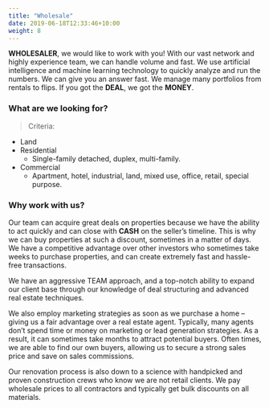 ```yaml
---
title: "Wholesale"
date: 2019-06-18T12:33:46+10:00
weight: 8
---
```


**WHOLESALER**, we would like to work with you! With our vast network and highly experience team, we can handle volume and fast. We use artificial intelligence and machine learning technology to quickly analyze and run the numbers. We can give you an answer fast. We manage many portfolios from rentals to flips. If you got the **DEAL**, we got the **MONEY**.

### What are we looking for?
> Criteria:
- Land
- Residential
  - Single-family detached, duplex, multi-family.
- Commercial
  - Apartment, hotel, industrial, land, mixed use, office, retail, special purpose.

### Why work with us?
Our team can acquire great deals on properties because we have the ability to act quickly and can close with **CASH** on the seller’s timeline. This is why we can buy properties at such a discount, sometimes in a matter of days. We have a competitive advantage over other investors who sometimes take weeks to purchase properties, and can create extremely fast and hassle-free transactions. 

We have an aggressive TEAM approach, and a top-notch ability to expand our client base through our knowledge of deal structuring and advanced real estate techniques.

We also employ marketing strategies as soon as we purchase a home – giving us a fair advantage over a real estate agent. Typically, many agents don’t spend time or money on marketing or lead generation strategies. As a result, it can sometimes take months to attract potential buyers. Often times, we are able to find our own buyers, allowing us to secure a strong sales price and save on sales commissions. 

Our renovation process is also down to a science with handpicked and proven construction crews who know we are not retail clients. We pay wholesale prices to all contractors and typically get bulk discounts on all materials. 
